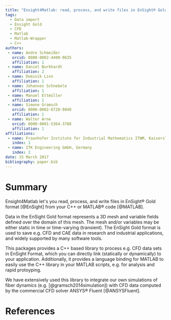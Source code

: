 ```yaml
---
title: "Ensight4Matlab: read, process, and write files in EnSight® Gold format from C++ or MATLAB® code."
tags:
  - Data import
  - Ensight Gold
  - CFD
  - Matlab
  - Matlab-Wrapper
  - C++
authors:
 - name: Andre Schmeißer
   orcid: 0000-0002-4400-9635
   affiliation: 1
 - name: Daniel Burkhardt
   affiliation: 2
 - name: Dominik Linn
   affiliation: 1
 - name: Johannes Schnebele
   affiliation: 1
 - name: Manuel Ettmüller
   affiliation: 1
 - name: Simone Gramsch
   orcid: 0000-0002-6720-9840
   affiliation: 1
 - name: Walter Arne
   orcid: 0000-0001-5364-3788
   affiliation: 1
affiliations:
 - name: Fraunhofer Institute for Industrial Mathematics ITWM, Kaiserslautern, Germany
   index: 1
 - name: ITK Engineering GmbH, Germany
   index: 2
date: 15 March 2017
bibliography: paper.bib
---
```


# Summary

Ensight4Matlab let's you read, process, and write files in EnSight&reg; Gold format [@EnSight] from your C++ or MATLAB&reg; code [@MATLAB].

Data in the EnSight Gold format represents a 3D mesh and variable fields defined over the domain of this mesh. The mesh and/or variables may be either static in time or time-varying (transient). The EnSight Gold format is used to save e.g. CFD and CAE data in research and industrial applications, and widely supported by many software tools.

This packages provides a C++ based library to process e.g. CFD data sets in EnSight Format, which you can directly link (statically or dynamically) to your application. Additionally, it provides a language binding for MATLAB to easily use the C++ library in your MATLAB scripts, e.g. for analysis and rapid protoyping.

We have extensively used this library to integrate our own simulations of fiber dynamics (e.g. [@gramsch2014simulation]) with CFD data computed by the commercial CFD solver ANSYS&reg; Fluent [@ANSYSFluent].


# References

